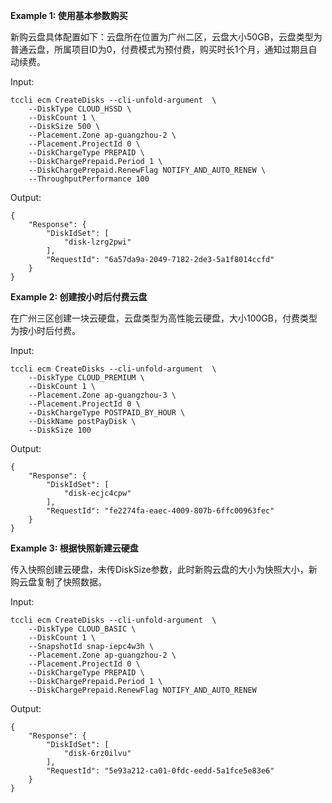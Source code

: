 **Example 1: 使用基本参数购买**

新购云盘具体配置如下：云盘所在位置为广州二区，云盘大小50GB，云盘类型为普通云盘，所属项目ID为0，付费模式为预付费，购买时长1个月，通知过期且自动续费。

Input: 

```
tccli ecm CreateDisks --cli-unfold-argument  \
    --DiskType CLOUD_HSSD \
    --DiskCount 1 \
    --DiskSize 500 \
    --Placement.Zone ap-guangzhou-2 \
    --Placement.ProjectId 0 \
    --DiskChargeType PREPAID \
    --DiskChargePrepaid.Period 1 \
    --DiskChargePrepaid.RenewFlag NOTIFY_AND_AUTO_RENEW \
    --ThroughputPerformance 100
```

Output: 
```
{
    "Response": {
        "DiskIdSet": [
            "disk-lzrg2pwi"
        ],
        "RequestId": "6a57da9a-2049-7182-2de3-5a1f8014ccfd"
    }
}
```

**Example 2: 创建按小时后付费云盘**

在广州三区创建一块云硬盘，云盘类型为高性能云硬盘，大小100GB，付费类型为按小时后付费。

Input: 

```
tccli ecm CreateDisks --cli-unfold-argument  \
    --DiskType CLOUD_PREMIUM \
    --DiskCount 1 \
    --Placement.Zone ap-guangzhou-3 \
    --Placement.ProjectId 0 \
    --DiskChargeType POSTPAID_BY_HOUR \
    --DiskName postPayDisk \
    --DiskSize 100
```

Output: 
```
{
    "Response": {
        "DiskIdSet": [
            "disk-ecjc4cpw"
        ],
        "RequestId": "fe2274fa-eaec-4009-807b-6ffc00963fec"
    }
}
```

**Example 3: 根据快照新建云硬盘**

传入快照创建云硬盘，未传DiskSize参数，此时新购云盘的大小为快照大小，新购云盘复制了快照数据。

Input: 

```
tccli ecm CreateDisks --cli-unfold-argument  \
    --DiskType CLOUD_BASIC \
    --DiskCount 1 \
    --SnapshotId snap-iepc4w3h \
    --Placement.Zone ap-guangzhou-2 \
    --Placement.ProjectId 0 \
    --DiskChargeType PREPAID \
    --DiskChargePrepaid.Period 1 \
    --DiskChargePrepaid.RenewFlag NOTIFY_AND_AUTO_RENEW
```

Output: 
```
{
    "Response": {
        "DiskIdSet": [
            "disk-6rz0ilvu"
        ],
        "RequestId": "5e93a212-ca01-0fdc-eedd-5a1fce5e83e6"
    }
}
```

